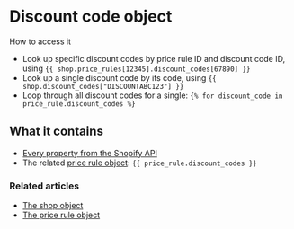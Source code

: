 # Discount code object

 How to access it

* Look up specific discount codes by price rule ID and discount code ID, using `{{ shop.price_rules[12345].discount_codes[67890] }}`
* Look up a single discount code by its code, using `{{ shop.discount_codes["DISCOUNTABC123"] }}`
* Loop through all discount codes for a single: `{% for discount_code in price_rule.discount_codes %}`

## What it contains

* [Every property from the Shopify API](https://shopify.dev/docs/admin-api/rest/reference/discounts/discountcode)
* The related [price rule object](https://docs.usemechanic.com/article/441-the-price-rule-object): `{{ price_rule.discount_codes }}`

### Related articles

* [The shop object](https://docs.usemechanic.com/article/383-the-shop-object)
* [The price rule object](https://docs.usemechanic.com/article/441-the-price-rule-object)

